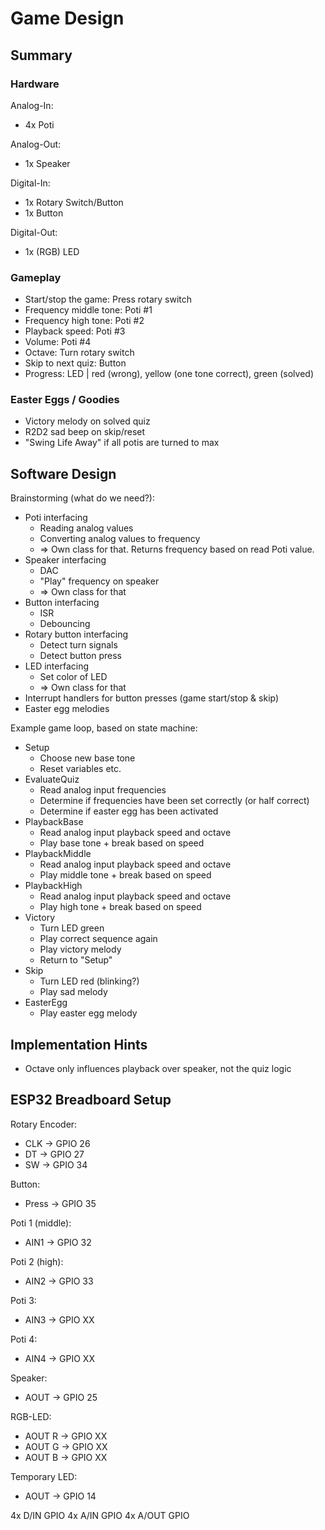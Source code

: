 # Game Design

## Summary

### Hardware

Analog-In:
* 4x Poti

Analog-Out:
* 1x Speaker

Digital-In:
* 1x Rotary Switch/Button
* 1x Button

Digital-Out:
* 1x (RGB) LED

### Gameplay

* Start/stop the game: Press rotary switch
* Frequency middle tone: Poti #1
* Frequency high tone: Poti #2
* Playback speed: Poti #3
* Volume: Poti #4
* Octave: Turn rotary switch
* Skip to next quiz: Button
* Progress: LED | red (wrong), yellow (one tone correct), green (solved)

### Easter Eggs / Goodies

* Victory melody on solved quiz
* R2D2 sad beep on skip/reset
* "Swing Life Away" if all potis are turned to max

## Software Design

Brainstorming (what do we need?):

* Poti interfacing
  * Reading analog values
  * Converting analog values to frequency
  * => Own class for that. Returns frequency based on read Poti value.
* Speaker interfacing
  * DAC
  * "Play" frequency on speaker
  * => Own class for that
* Button interfacing
  * ISR
  * Debouncing
* Rotary button interfacing
  * Detect turn signals
  * Detect button press
* LED interfacing
  * Set color of LED
  * => Own class for that
* Interrupt handlers for button presses (game start/stop & skip)
* Easter egg melodies

Example game loop, based on state machine:
* Setup
  * Choose new base tone
  * Reset variables etc.
* EvaluateQuiz
  * Read analog input frequencies
  * Determine if frequencies have been set correctly (or half correct)
  * Determine if easter egg has been activated
* PlaybackBase
  * Read analog input playback speed and octave
  * Play base tone + break based on speed
* PlaybackMiddle
  * Read analog input playback speed and octave
  * Play middle tone + break based on speed
* PlaybackHigh
  * Read analog input playback speed and octave
  * Play high tone + break based on speed
* Victory
  * Turn LED green
  * Play correct sequence again
  * Play victory melody
  * Return to "Setup"
* Skip
  * Turn LED red (blinking?)
  * Play sad melody
* EasterEgg
  * Play easter egg melody

## Implementation Hints

* Octave only influences playback over speaker, not the quiz logic

## ESP32 Breadboard Setup

Rotary Encoder:
* CLK -> GPIO 26
* DT -> GPIO 27
* SW -> GPIO 34

Button:
* Press -> GPIO 35

Poti 1 (middle):
* AIN1 -> GPIO 32

Poti 2 (high):
* AIN2 -> GPIO 33

Poti 3:
* AIN3 -> GPIO XX

Poti 4:
* AIN4 -> GPIO XX

Speaker:
* AOUT -> GPIO 25

RGB-LED:
* AOUT R -> GPIO XX
* AOUT G -> GPIO XX
* AOUT B -> GPIO XX

Temporary LED:
* AOUT -> GPIO 14

4x D/IN GPIO
4x A/IN GPIO
4x A/OUT GPIO

